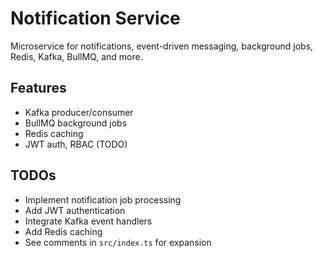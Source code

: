 # Notification Service

Microservice for notifications, event-driven messaging, background jobs, Redis, Kafka, BullMQ, and more.

## Features
- Kafka producer/consumer
- BullMQ background jobs
- Redis caching
- JWT auth, RBAC (TODO)

## TODOs
- Implement notification job processing
- Add JWT authentication
- Integrate Kafka event handlers
- Add Redis caching
- See comments in `src/index.ts` for expansion
